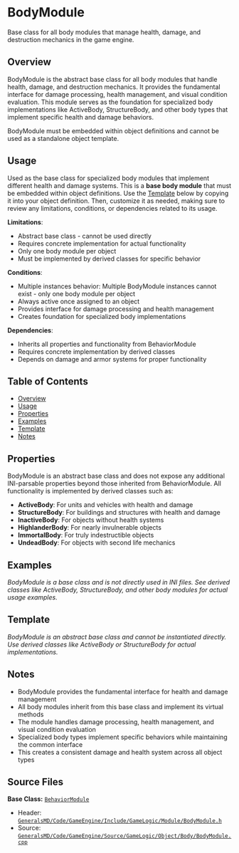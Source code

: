 # BodyModule

Base class for all body modules that manage health, damage, and destruction mechanics in the game engine.

## Overview

BodyModule is the abstract base class for all body modules that handle health, damage, and destruction mechanics. It provides the fundamental interface for damage processing, health management, and visual condition evaluation. This module serves as the foundation for specialized body implementations like ActiveBody, StructureBody, and other body types that implement specific health and damage behaviors.

BodyModule must be embedded within object definitions and cannot be used as a standalone object template.

## Usage

Used as the base class for specialized body modules that implement different health and damage systems. This is a **base body module** that must be embedded within object definitions. Use the [Template](#template) below by copying it into your object definition. Then, customize it as needed, making sure to review any limitations, conditions, or dependencies related to its usage.

**Limitations**:
- Abstract base class - cannot be used directly
- Requires concrete implementation for actual functionality
- Only one body module per object
- Must be implemented by derived classes for specific behavior

**Conditions**:
- Multiple instances behavior: Multiple BodyModule instances cannot exist - only one body module per object
- Always active once assigned to an object
- Provides interface for damage processing and health management
- Creates foundation for specialized body implementations

**Dependencies**:
- Inherits all properties and functionality from BehaviorModule
- Requires concrete implementation by derived classes
- Depends on damage and armor systems for proper functionality

## Table of Contents

- [Overview](#overview)
- [Usage](#usage)
- [Properties](#properties)
- [Examples](#examples)
- [Template](#template)
- [Notes](#notes)

## Properties

BodyModule is an abstract base class and does not expose any additional INI-parsable properties beyond those inherited from BehaviorModule. All functionality is implemented by derived classes such as:

- **ActiveBody**: For units and vehicles with health and damage
- **StructureBody**: For buildings and structures with health and damage
- **InactiveBody**: For objects without health systems
- **HighlanderBody**: For nearly invulnerable objects
- **ImmortalBody**: For truly indestructible objects
- **UndeadBody**: For objects with second life mechanics

## Examples

*BodyModule is a base class and is not directly used in INI files. See derived classes like ActiveBody, StructureBody, and other body modules for actual usage examples.*

## Template

*BodyModule is an abstract base class and cannot be instantiated directly. Use derived classes like ActiveBody or StructureBody for actual implementations.*

## Notes

- BodyModule provides the fundamental interface for health and damage management
- All body modules inherit from this base class and implement its virtual methods
- The module handles damage processing, health management, and visual condition evaluation
- Specialized body types implement specific behaviors while maintaining the common interface
- This creates a consistent damage and health system across all object types

## Source Files

**Base Class:** [`BehaviorModule`](../../GeneralsMD/Code/GameEngine/Include/GameLogic/Module/BehaviorModule.h)

- Header: [`GeneralsMD/Code/GameEngine/Include/GameLogic/Module/BodyModule.h`](../../GeneralsMD/Code/GameEngine/Include/GameLogic/Module/BodyModule.h)
- Source: [`GeneralsMD/Code/GameEngine/Source/GameLogic/Object/Body/BodyModule.cpp`](../../GeneralsMD/Code/GameEngine/Source/GameLogic/Object/Body/BodyModule.cpp)
